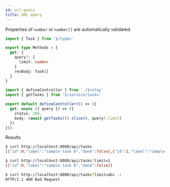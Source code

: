 ```yaml
---
id: url-query
title: URL query
---
```


Properties of `number` or `number[]` are automatically validated.

```ts title="server/api/tasks/index.ts"
import { Task } from '$/types'

export type Methods = {
  get: {
    query?: {
      limit: number
    }
    resBody: Task[]
  }
}
```

```ts title="server/api/tasks/controller.ts"
import { defineController } from './$relay'
import { getTasks } from '$/service/tasks'

export default defineController(() => ({
  get: async ({ query }) => ({
    status: 200,
    body: (await getTasks()).slice(0, query?.limit)
  })
}))
```

Results

```sh
$ curl http://localhost:8080/api/tasks
[{"id":0,"label":"sample task 0","done":false},{"id":1,"label":"sample task 1","done":false},{"id":1,"label":"sample task 2","done":false}]

$ curl http://localhost:8080/api/tasks?limit=1
[{"id":0,"label":"sample task 0","done":false}]

$ curl http://localhost:8080/api/tasks?limit=abc -i
HTTP/1.1 400 Bad Request
```
